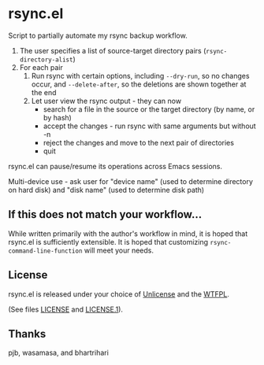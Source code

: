 # rsync.el
Script to partially automate my rsync backup workflow.

1. The user specifies a list of source-target directory pairs (`rsync-directory-alist`)
2. For each pair
   1. Run rsync with certain options, including `--dry-run`, so no changes occur, and `--delete-after`, so the deletions are shown together at the end
   2. Let user view the rsync output - they can now
      * search for a file in the source or the target directory (by name, or by hash)
      * accept the changes - run rsync with same arguments but without -n
      * reject the changes and move to the next pair of directories
      * quit

rsync.el can pause/resume its operations across Emacs sessions.

Multi-device use - ask user for "device name" (used to determine directory on hard disk) and "disk name" (used to determine disk path)

## If this does not match your workflow...
While written primarily with the author's workflow in mind, it is hoped that rsync.el is sufficiently extensible. It is hoped that customizing `rsync-command-line-function` will meet your needs.

## License
rsync.el is released under your choice of [Unlicense](https://unlicense.org/) and the [WTFPL](http://www.wtfpl.net/).

(See files [LICENSE](LICENSE) and [LICENSE.1](LICENSE.1)).

## Thanks
pjb, wasamasa, and bhartrihari
